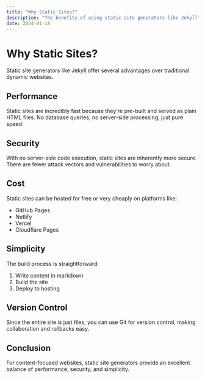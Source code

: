 ```yaml
---
title: "Why Static Sites?"
description: "The benefits of using static site generators like Jekyll"
date: 2024-01-18
---
```


# Why Static Sites?

Static site generators like Jekyll offer several advantages over traditional dynamic websites.

## Performance

Static sites are incredibly fast because they're pre-built and served as plain HTML files. No database queries, no server-side processing, just pure speed.

## Security

With no server-side code execution, static sites are inherently more secure. There are fewer attack vectors and vulnerabilities to worry about.

## Cost

Static sites can be hosted for free or very cheaply on platforms like:
- GitHub Pages
- Netlify
- Vercel
- Cloudflare Pages

## Simplicity

The build process is straightforward:
1. Write content in markdown
2. Build the site
3. Deploy to hosting

## Version Control

Since the entire site is just files, you can use Git for version control, making collaboration and rollbacks easy.

## Conclusion

For content-focused websites, static site generators provide an excellent balance of performance, security, and simplicity. 